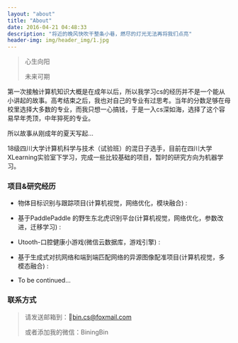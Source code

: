 ```yaml
---
layout: "about"
title: "About"
date: 2016-04-21 04:48:33
description: "将近的晚风快吹干整条小巷，燃尽的灯光无法再将我们点亮"
header-img: img/header_img/1.jpg
---
```


> 心生向阳
>
> 未来可期

第一次接触计算机知识大概是在成年以后，所以我学习cs的经历并不是一个能从小讲起的故事。高考结束之后，我也对自己的专业有过思考。当年的分数足够在母校里选择大多数的专业，而我只想一心搞钱，于是一入cs深如海，选择了这个容易早年秃顶，中年猝死的专业。

所以故事从刚成年的夏天写起...

18级四川大学计算机科学与技术（试验班）的混日子选手，目前在四川大学XLearning实验室下学习，完成一些比较基础的项目，暂时的研究方向为机器学习。



### 项目&研究经历

* 物体目标识别与跟踪项目(计算机视觉，网络优化，模块融合) :

* 基于PaddlePaddle 的野生东北虎识别平台(计算机视觉，网络优化，参数改进，迁移学习) :
* Utooth-口腔健康小游戏(微信云数据库，游戏引擎) :
* 基于生成式对抗网络和端到端匹配网络的异源图像配准项目(计算机视觉，多模态融合) :
* To be continued...



### 联系方式

> 请发送邮箱到：:email:bin.cs@foxmail.com
>
> 或者添加我的微信：BiningBin
>